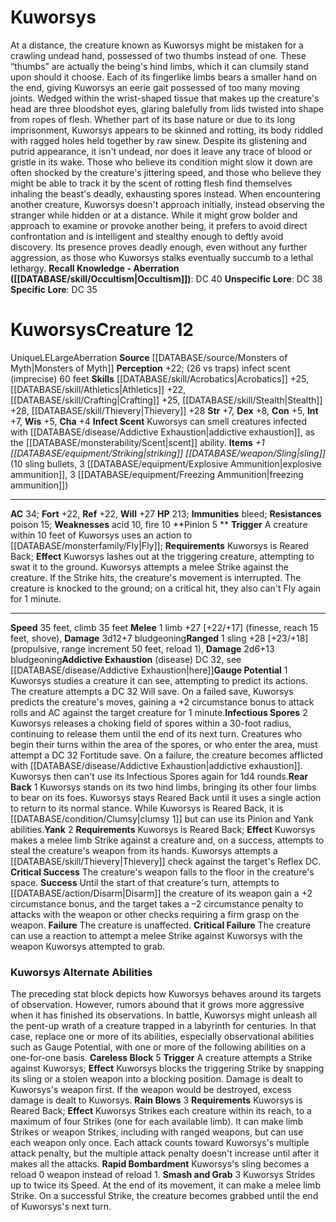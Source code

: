 ﻿---
ac: '34'
alignment: LE
charisma: '+4'
climb_speed: '35'
constitution: '+5'
creature_ability:
- Addictive Exhaustion
- Gauge Potential
- Infect Scent
- Infectious Spores
- Pinion
- Rear Back
- Yank
dexterity: '+8'
fortitude: '+22'
hp: '213'
id: '1733'
immunity:
- bleed
intelligence: '+7'
land_speed: '35'
level: '12'
max_speed: '35'
name: Kuworsys
perception: '+22'
rarity: Unique
reflex: '+22'
resistance:
- '[[DATABASE/trait/Poison|poison]] 15'
sense:
- (26 vs traps) infect scent (imprecise) 60 feet
size: Large
skill:
- '[[DATABASE/skill/Acrobatics|Acrobatics]] +25'
- '[[DATABASE/skill/Athletics|Athletics]] +22'
- '[[DATABASE/skill/Crafting|Crafting]] +25'
- '[[DATABASE/skill/Stealth|Stealth]] +28'
- '[[DATABASE/skill/Thievery|Thievery]] +28'
source: '[[DATABASE/source/Monsters of Myth|Monsters of Myth]]'
speed:
- 35 feet
- climb 35 feet
strength: '+7'
strength_req: '7'
strongest_save:
- Will
trait:
- '[[DATABASE/trait/Aberration|Aberration]]'
- '[[DATABASE/trait/Unique|Unique]]'
type: Creature
weakest_save:
- Fortitude
- Reflex
weakness:
- '[[DATABASE/trait/Acid|acid]] 10'
- '[[DATABASE/trait/Fire|fire]] 10'
will: '+27'
wisdom: '+5'

---
# Kuworsys

At a distance, the creature known as Kuworsys might be mistaken for a crawling undead hand, possessed of two thumbs instead of one. These “thumbs” are actually the being's hind limbs, which it can clumsily stand upon should it choose. Each of its fingerlike limbs bears a smaller hand on the end, giving Kuworsys an eerie gait possessed of too many moving joints. Wedged within the wrist-shaped tissue that makes up the creature's head are three bloodshot eyes, glaring balefully from lids twisted into shape from ropes of flesh.
 Whether part of its base nature or due to its long imprisonment, Kuworsys appears to be skinned and rotting, its body riddled with ragged holes held together by raw sinew. Despite its glistening and putrid appearance, it isn't undead, nor does it leave any trace of blood or gristle in its wake. Those who believe its condition might slow it down are often shocked by the creature's jittering speed, and those who believe they might be able to track it by the scent of rotting flesh find themselves inhaling the beast's deadly, exhausting spores instead.
 When encountering another creature, Kuworsys doesn't approach initially, instead observing the stranger while hidden or at a distance. While it might grow bolder and approach to examine or provoke another being, it prefers to avoid direct confrontation and is intelligent and stealthy enough to deftly avoid discovery. Its presence proves deadly enough, even without any further aggression, as those who Kuworsys stalks eventually succumb to a lethal lethargy.
**Recall Knowledge - Aberration ([[DATABASE/skill/Occultism|Occultism]])**: DC 40
**Unspecific Lore**: DC 38
**Specific Lore**: DC 35

# Kuworsys<span class="item-type">Creature 12</span>

<span class="trait-unique item-trait">Unique</span><span class="trait-alignment item-trait">LE</span><span class="trait-size item-trait">Large</span><span class="item-trait">Aberration</span>
**Source** [[DATABASE/source/Monsters of Myth|Monsters of Myth]]
**Perception** +22; (26 vs traps) infect scent (imprecise) 60 feet
**Skills** [[DATABASE/skill/Acrobatics|Acrobatics]] +25, [[DATABASE/skill/Athletics|Athletics]] +22, [[DATABASE/skill/Crafting|Crafting]] +25, [[DATABASE/skill/Stealth|Stealth]] +28, [[DATABASE/skill/Thievery|Thievery]] +28
**Str** +7, **Dex** +8, **Con** +5, **Int** +7, **Wis** +5, **Cha** +4
**Infect Scent** Kuworsys can smell creatures infected with [[DATABASE/disease/Addictive Exhaustion|addictive exhaustion]], as the [[DATABASE/monsterability/Scent|scent]] ability.
**Items** _+1 [[DATABASE/equipment/Striking|striking]] [[DATABASE/weapon/Sling|sling]]_ (10 sling bullets, 3 [[DATABASE/equipment/Explosive Ammunition|explosive ammunition]], 3 [[DATABASE/equipment/Freezing Ammunition|freezing ammunition]])

---
**AC** 34; **Fort** +22, **Ref** +22, **Will** +27
**HP** 213; **Immunities** bleed; **Resistances** poison 15; **Weaknesses** acid 10, fire 10
<span class="in-box-ability">**Pinion <span class="action-icon">5</span> ** **Trigger** A creature within 10 feet of Kuworsys uses an action to [[DATABASE/monsterfamily/Fly|Fly]]; **Requirements** Kuworsys is Reared Back; **Effect** Kuworsys lashes out at the triggering creature, attempting to swat it to the ground. Kuworsys attempts a melee Strike against the creature. If the Strike hits, the creature's movement is interrupted. The creature is knocked to the ground; on a critical hit, they also can't Fly again for 1 minute.</span>

---
**Speed** 35 feet, climb 35 feet
<span class="in-box-ability">**Melee** <span class="action-icon">1</span> limb +27 [+22/+17] (finesse, reach 15 feet, shove), **Damage** 3d12+7 bludgeoning</span><span class="in-box-ability">**Ranged** <span class="action-icon">1</span> sling +28 [+23/+18] (propulsive, range increment 50 feet, reload 1), **Damage** 2d6+13 bludgeoning</span><span class="in-box-ability">**Addictive Exhaustion** (disease) DC 32, see [[DATABASE/disease/Addictive Exhaustion|here]]</span><span class="in-box-ability">**Gauge Potential** <span class="action-icon">1</span> Kuworsys studies a creature it can see, attempting to predict its actions. The creature attempts a DC 32 Will save. On a failed save, Kuworsys predicts the creature's moves, gaining a +2 circumstance bonus to attack rolls and AC against the target creature for 1 minute.</span><span class="in-box-ability">**Infectious Spores** <span class="action-icon">2</span> Kuworsys releases a choking field of spores within a 30-foot radius, continuing to release them until the end of its next turn. Creatures who begin their turns within the area of the spores, or who enter the area, must attempt a DC 32 Fortitude save. On a failure, the creature becomes afflicted with [[DATABASE/disease/Addictive Exhaustion|addictive exhaustion]]. Kuworsys then can't use its Infectious Spores again for 1d4 rounds.</span><span class="in-box-ability">**Rear Back** <span class="action-icon">1</span> Kuworsys stands on its two hind limbs, bringing its other four limbs to bear on its foes. Kuworsys stays Reared Back until it uses a single action to return to its normal stance. While Kuworsys is Reared Back, it is [[DATABASE/condition/Clumsy|clumsy 1]] but can use its Pinion and Yank abilities.</span><span class="in-box-ability">**Yank** <span class="action-icon">2</span> **Requirements** Kuworsys is Reared Back; **Effect** Kuworsys makes a melee limb Strike against a creature and, on a success, attempts to steal the creature's weapon from its hands. Kuworsys attempts a [[DATABASE/skill/Thievery|Thievery]] check against the target's Reflex DC.
 **Critical Success** The creature's weapon falls to the floor in the creature's space.
 **Success** Until the start of that creature's turn, attempts to [[DATABASE/action/Disarm|Disarm]] the creature of its weapon gain a +2 circumstance bonus, and the target takes a –2 circumstance penalty to attacks with the weapon or other checks requiring a firm grasp on the weapon.
 **Failure** The creature is unaffected.
 **Critical Failure** The creature can use a reaction to attempt a melee Strike against Kuworsys with the weapon Kuworsys attempted to grab.</span>

### Kuworsys Alternate Abilities

The preceding stat block depicts how Kuworsys behaves around its targets of observation. However, rumors abound that it grows more aggressive when it has finished its observations. In battle, Kuworsys might unleash all the pent-up wrath of a creature trapped in a labyrinth for centuries. In that case, replace one or more of its abilities, especially observational abilities such as Gauge Potential, with one or more of the following abilities on a one-for-one basis.
 **Careless Block** <span class="action-icon">5</span> **Trigger** A creature attempts a Strike against Kuworsys; **Effect** Kuworsys blocks the triggering Strike by snapping its sling or a stolen weapon into a blocking position. Damage is dealt to Kuworsys's weapon first. If the weapon would be destroyed, excess damage is dealt to Kuworsys.
 **Rain Blows** <span class="action-icon">3</span> **Requirements** Kuworsys is Reared Back; **Effect** Kuworsys Strikes each creature within its reach, to a maximum of four Strikes (one for each available limb). It can make limb Strikes or weapon Strikes, including with ranged weapons, but can use each weapon only once. Each attack counts toward Kuworsys's multiple attack penalty, but the multiple attack penalty doesn't increase until after it makes all the attacks.
 **Rapid Bombardment** Kuworsys's sling becomes a reload 0 weapon instead of reload 1.
 **Smash and Grab** <span class="action-icon">3</span> Kuworsys Strides up to twice its Speed. At the end of its movement, it can make a melee limb Strike. On a successful Strike, the creature becomes grabbed until the end of Kuworsys's next turn.